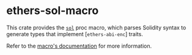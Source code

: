 # ethers-sol-macro

This crate provides the [`sol`][sol] proc macro, which parses Solidity syntax
to generate types that implement [`ethers-abi-enc`] traits.

Refer to the [macro's documentation][sol] for more information.

[sol]: https://docs.rs/ethers-sol-type/latest/ethers_sol_type/macro.sol.html
